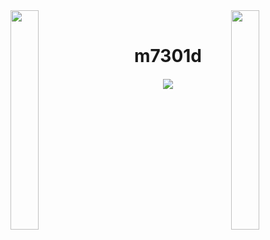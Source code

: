 <img align="left" src="https://i.gifer.com/5GpG.gif" width="30%" style="display:inline-block;">
<img align="right" src="https://static.wikia.nocookie.net/rijon/images/c/cb/349-Feebas.gif/revision/latest?cb=20231210071003" width="30%" style="display:inline-block;">
<br>
<div align="center">
  <h1 style="margin-bottom: 20px;">m7301d</h1>
  <img src="https://readme-typing-svg.herokuapp.com/?lines=Howdy;Welcome+to+my+profile!;Have+a+gander!&font=Fira%20Code&color=%23FFFF00&center=true&width=280&height=50">
</div>
